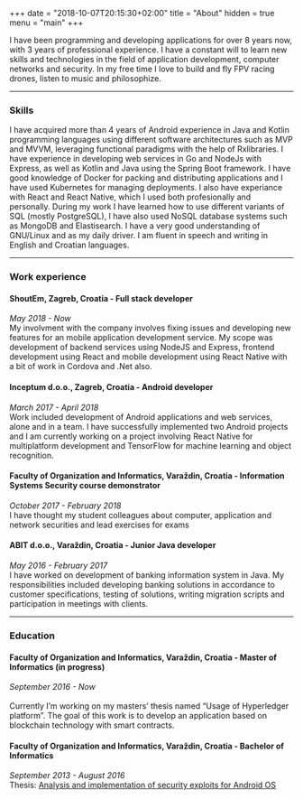 +++
date = "2018-10-07T20:15:30+02:00"
title = "About"
hidden = true
menu = "main"
+++

I have been programming and developing applications for over 8 years now, with 3 years of
professional experience. I have a constant will to learn new skills and technologies in the field
of application development, computer networks and security. In my free time I love to build
and fly FPV racing drones, listen to music and philosophize.

***

### Skills
I have acquired more than 4 years of Android ​experience in Java ​and Kotlin ​programming
languages using different software architectures such as MVP ​and MVVM​, leveraging
functional paradigms with the help of Rx ​libraries. I have experience in developing web
services in Go​ and NodeJs with Express, as well as Kotlin and Java using the Spring Boot 
framework. I have good knowledge of Docker ​for packing and distributing applications and 
I have used Kubernetes for managing deployments. I also have experiance with React and 
React Native, which I used both profesionally and personally. During my work I have 
learned how to use different variants of SQL ​(mostly PostgreSQL), I have also used NoSQL
database systems such as MongoDB ​and Elastisearch​. I have a very good understanding of
GNU/Linux​ and ​as my daily driver. I am fluent in speech and writing in English and 
Croatian languages.

***

### Work experience

#### ShoutEm, Zagreb, Croatia ​- Full stack developer
*May 2018 - Now*<br>
My involvment with the company involves fixing issues and developing new features for 
an mobile application development service. My scope was development of backend services
using NodeJS and Express, frontend development using React and mobile development using 
React Native with a bit of work in Cordova and .Net also.

#### Inceptum d.o.o., Zagreb, Croatia ​- Android developer
*March 2017 - April 2018*<br>
Work included development of Android applications and web services, alone and in a team. I
have successfully implemented two Android projects and I am currently working on a project
involving React Native for multiplatform development and TensorFlow for machine learning
and object recognition.

#### Faculty of Organization and Informatics, Varaždin, Croatia ​- Information Systems Security course demonstrator
*October 2017 - February 2018*<br>
I have thought my student colleagues about computer, application and network securities and
lead exercises for exams

#### ABIT d.o.o., Varaždin, Croatia ​- Junior Java developer
*May 2016 - February 2017*<br>
I have worked on development of banking information system in Java. My responsibilities
included developing banking solutions in accordance to customer specifications, testing of
solutions, writing migration scripts and participation in meetings with clients.

***

### Education 

#### Faculty of Organization and Informatics, Varaždin, Croatia ​- Master of Informatics (in progress)
*September 2016 - Now*<br>
<br>
Currently I’m working on my masters’ thesis named “Usage of Hyperledger platform”. The goal of this
work is to develop an application based on blockchain technology with smart contracts.

#### Faculty of Organization and Informatics, Varaždin, Croatia ​- Bachelor of Informatics
*September 2013 - August 2016*
<br>
Thesis: [Analysis and implementation of security exploits for Android OS](https://radovi.foi.hr/thesis/student/3206/downloadThesis)